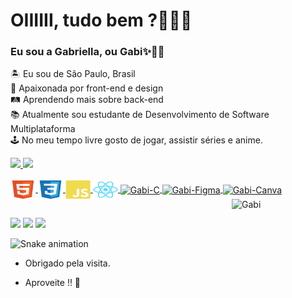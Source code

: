 # OIIIIII, tudo bem ?👩‍💻👋 

### Eu sou a Gabriella, ou Gabi✨👩‍💻
🏝 Eu sou de São Paulo, Brasil<br>
💜 Apaixonada por front-end e design<br>
🛤 Aprendendo mais sobre back-end<br>
📚 Atualmente sou estudante de Desenvolvimento de Software Multiplataforma<br>
🕹 No meu tempo livre gosto de jogar, assistir séries e anime.

 <div>
  <a href="https://github.com/Gabriella-Moraes">
  <img height="150em" src="https://github-readme-stats.vercel.app/api?username=Gabriella-Moraes&show_icons=true&theme=tokyonight&include_all_commits=true&count_private=true"/>
  <img height="150em" src="https://github-readme-stats.vercel.app/api/top-langs/?username=Gabriella-Moraes&layout=compact&langs_count=7&theme=tokyonight"/>
</div>
 <div style="display: inline_block"><br>
  <img align="center" alt="Gabi-HTML" height="30" width="40" src="https://raw.githubusercontent.com/devicons/devicon/master/icons/html5/html5-original.svg">
  <img align="center" alt="Gabi-CSS" height="30" width="40" src="https://raw.githubusercontent.com/devicons/devicon/master/icons/css3/css3-original.svg">
  <img align="center" alt="Gabi-Js" height="30" width="40" src="https://raw.githubusercontent.com/devicons/devicon/master/icons/javascript/javascript-plain.svg">
  <img align="center" alt="Gabi-React" height="30" width="40" src="https://raw.githubusercontent.com/devicons/devicon/master/icons/react/react-original.svg">
  <img align="center" alt="Gabi-C" height="30" width="40" src="https://cdn.jsdelivr.net/gh/devicons/devicon/icons/c/c-original.svg" />
  <img align="center" alt="Gabi-Figma" height="30" width="40" src="https://cdn.jsdelivr.net/gh/devicons/devicon/icons/figma/figma-original.svg" />
  <img align="center" alt="Gabi-Canva" height="30" width="40" src="https://cdn.jsdelivr.net/gh/devicons/devicon/icons/canva/canva-original.svg" />
  <img align="right" alt="Gabi" height="150" width="150" src="https://cdn.discordapp.com/attachments/812816331824168963/901470611346427954/picasion.com_bc2dfda7314afcb4ce5cf4be4f89bd51.gif">
</div>
 
 ##
 
 <div>
  <a href="https://instagram.com/gabriella.moraes_/" target="_blank"><img src="https://img.shields.io/badge/-Instagram-%23E4405F?style=for-the-badge&logo=instagram&logoColor=white" target="_blank"></a>
  <a href = "mailto:gabriellamoraes58@gmail.com"><img src="https://img.shields.io/badge/-Gmail-%23333?style=for-the-badge&logo=gmail&logoColor=white" target="_blank"></a>
  <a href="https://www.linkedin.com/in/gabriella-moraes-a49338206/" target="_blank"><img src="https://img.shields.io/badge/-LinkedIn-%230077B5?style=for-the-badge&logo=linkedin&logoColor=white" target="_blank"></a> 
 </div>
 
  ![Snake animation](https://github.com/Gabriella-Moraes/Gabriella-Moraes/blob/output/github-contribution-grid-snake.svg)
 
 * Obrigado pela visita.

 * Aproveite !! 🤖
